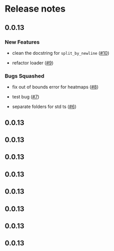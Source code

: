 # Release notes

<!-- do not remove -->

## 0.0.13

### New Features

- clean the docstring for `split_by_newline` ([#10](https://github.com/deven367/clean_plot/issues/10))

- refactor loader ([#9](https://github.com/deven367/clean_plot/issues/9))

### Bugs Squashed

- fix out of bounds error for heatmaps ([#8](https://github.com/deven367/clean_plot/issues/8))

- test bug ([#7](https://github.com/deven367/clean_plot/issues/7))

- separate folders for std ts ([#6](https://github.com/deven367/clean_plot/issues/6))


## 0.0.13




## 0.0.13




## 0.0.13




## 0.0.13




## 0.0.13




## 0.0.13




## 0.0.13




## 0.0.13



